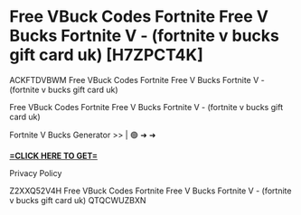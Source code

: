 # Free VBuck Codes Fortnite Free V Bucks Fortnite V - (fortnite v bucks gift card uk) [H7ZPCT4K]

ACKFTDVBWM Free VBuck Codes Fortnite Free V Bucks Fortnite V - (fortnite v bucks gift card uk)

Free VBuck Codes Fortnite Free V Bucks Fortnite V - (fortnite v bucks gift card uk)

Fortnite V Bucks Generator >> | 🟢 ➜ ➜ 

**[=CLICK HERE TO GET=](https://www.google.com/url?q=https%3A%2F%2Fappbitly.com%2FjHeMV)**

Privacy Policy

 Z2XXQ52V4H Free VBuck Codes Fortnite Free V Bucks Fortnite V - (fortnite v bucks gift card uk) QTQCWUZBXN


